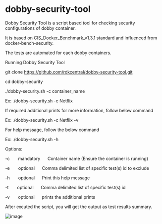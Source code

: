 # dobby-security-tool


Dobby Security Tool is a script based tool for checking security configurations of dobby container.

It is based on CIS_Docker_Benchmark_v1.3.1 standard and influenced from docker-bench-security.

The tests are automated for each dobby containers.

Running Dobby Security Tool

git clone https://github.com/rdkcentral/dobby-security-tool.git

cd dobby-security

./dobby-security.sh -c container_name 

Ex: ./dobby-security.sh -c Netflix 

If required additional prints for more information, follow below command

  Ex: ./dobby-security.sh -c Netflix -v
  
  For help message, follow the below command
  
  Ex: ./dobby-security.sh -h
  
Options:

  -c  &nbsp;&nbsp;&nbsp;&nbsp;&nbsp; mandatory &nbsp;&nbsp;&nbsp;&nbsp; Container name (Ensure the container is running)
  
  -e  &nbsp;&nbsp;&nbsp;&nbsp;&nbsp; optional &nbsp;&nbsp;&nbsp;&nbsp; Comma delimited list of specific test(s) id to exclude 
  
  -h  &nbsp;&nbsp;&nbsp;&nbsp;&nbsp; optional &nbsp;&nbsp;&nbsp;&nbsp; Print this help message
  
  -t  &nbsp;&nbsp;&nbsp;&nbsp;&nbsp; optional &nbsp;&nbsp;&nbsp;&nbsp; Comma delimited list of specific test(s) id
  
  -v  &nbsp;&nbsp;&nbsp;&nbsp;&nbsp; optional &nbsp;&nbsp;&nbsp;&nbsp; prints the additional prints
  


After excuted the script, you will get the output as test results summary.


![image](https://user-images.githubusercontent.com/79261622/162721984-5a9b5cda-851e-4282-a231-d883c502ce6a.png)

